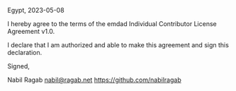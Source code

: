 Egypt, 2023-05-08

I hereby agree to the terms of the emdad Individual Contributor License Agreement v1.0.

I declare that I am authorized and able to make this agreement and sign this declaration.

Signed,

Nabil Ragab nabil@ragab.net https://github.com/nabilragab
